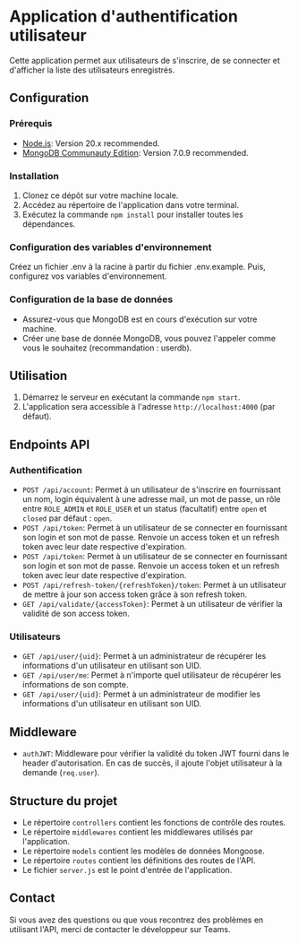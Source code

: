 # Application d'authentification utilisateur

Cette application permet aux utilisateurs de s'inscrire, de se connecter et d'afficher la liste des utilisateurs enregistrés.

## Configuration

### Prérequis

- [Node.js](https://nodejs.org/en/download/): Version 20.x recommended.
- [MongoDB Communauty Edition](https://www.mongodb.com/try/download/community/): Version 7.0.9 recommended.

### Installation

1. Clonez ce dépôt sur votre machine locale.
2. Accédez au répertoire de l'application dans votre terminal.
3. Exécutez la commande `npm install` pour installer toutes les dépendances.

### Configuration des variables d'environnement

Créez un fichier .env à la racine à partir du fichier .env.example. Puis, configurez vos variables d'environnement.

### Configuration de la base de données

- Assurez-vous que MongoDB est en cours d'exécution sur votre machine.
- Créer une base de donnée MongoDB, vous pouvez l'appeler comme vous le souhaitez (recommandation : userdb).

## Utilisation

1. Démarrez le serveur en exécutant la commande `npm start`.
2. L'application sera accessible à l'adresse `http://localhost:4000` (par défaut).

## Endpoints API

### Authentification

- `POST /api/account`: Permet à un utilisateur de s'inscrire en fournissant un nom, login équivalent à une adresse mail, un mot de passe, un rôle entre `ROLE_ADMIN` et `ROLE_USER` et un status (facultatif) entre `open` et `closed` par défaut : `open`.
- `POST /api/token`: Permet à un utilisateur de se connecter en fournissant son login et son mot de passe. Renvoie un access token et un refresh token avec leur date respective d'expiration.
- `POST /api/token`: Permet à un utilisateur de se connecter en fournissant son login et son mot de passe. Renvoie un access token et un refresh token avec leur date respective d'expiration.
- `POST /api/refresh-token/{refreshToken}/token`: Permet à un utilisateur de mettre à jour son access token grâce à son refresh token.
- `GET /api/validate/{accessToken}`: Permet à un utilisateur de vérifier la validité de son access token.

### Utilisateurs

- `GET /api/user/{uid}`: Permet à un administrateur de récupérer les informations d'un utilisateur en utilisant son UID.
- `GET /api/user/me`: Permet à n'importe quel utilisateur de récupérer les informations de son compte.
- `GET /api/user/{uid}`: Permet à un administrateur de modifier les informations d'un utilisateur en utilisant son UID.

## Middleware

- `authJWT`: Middleware pour vérifier la validité du token JWT fourni dans le header d'autorisation. En cas de succès, il ajoute l'objet utilisateur à la demande (`req.user`).

## Structure du projet

- Le répertoire `controllers` contient les fonctions de contrôle des routes.
- Le répertoire `middlewares` contient les middlewares utilisés par l'application.
- Le répertoire `models` contient les modèles de données Mongoose.
- Le répertoire `routes` contient les définitions des routes de l'API.
- Le fichier `server.js` est le point d'entrée de l'application.

## Contact

Si vous avez des questions ou que vous recontrez des problèmes en utilisant l'API, merci de contacter le développeur sur Teams.